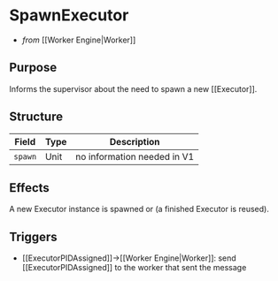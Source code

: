 # SpawnExecutor


<!-- --8<-- [start:blurp] -->
- _from_ [[Worker Engine|Worker]]

## Purpose


Informs the supervisor about the need to spawn a new [[Executor]].

<!-- --8<-- [end:blurp] -->
<!-- --8<-- [start:details] -->

## Structure


| Field   | Type | Description                 |
|---------|------|-----------------------------|
| `spawn` | Unit | no information needed in V1 |

## Effects


A new Executor instance is spawned or (a finished Executor is reused).

## Triggers


- [[ExecutorPIDAssigned]]→[[Worker Engine|Worker]]:
  send [[ExecutorPIDAssigned]] to the worker that sent the message

<!-- --8<-- [end:details] -->

